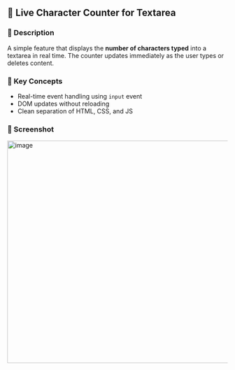## 📌 Live Character Counter for Textarea

### 🔹 Description  
A simple feature that displays the **number of characters typed** into a textarea in real time. The counter updates immediately as the user types or deletes content.

### 🔹 Key Concepts
- Real-time event handling using `input` event  
- DOM updates without reloading  
- Clean separation of HTML, CSS, and JS  

### 🔹 Screenshot 
<img width="1035" height="509" alt="image" src="https://github.com/user-attachments/assets/b75f331f-f37e-4180-b60f-cf2d67f7cee6" />
